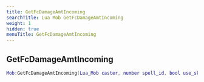 ```yaml
---
title: GetFcDamageAmtIncoming
searchTitle: Lua Mob GetFcDamageAmtIncoming
weight: 1
hidden: true
menuTitle: GetFcDamageAmtIncoming
---
```

## GetFcDamageAmtIncoming
```lua
Mob:GetFcDamageAmtIncoming(Lua_Mob caster, number spell_id, bool use_skill, uint16 skill); -- number
```